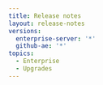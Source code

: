 ```yaml
---
title: Release notes
layout: release-notes
versions:
  enterprise-server: '*'
  github-ae: '*'
topics:
  - Enterprise
  - Upgrades
---
```

